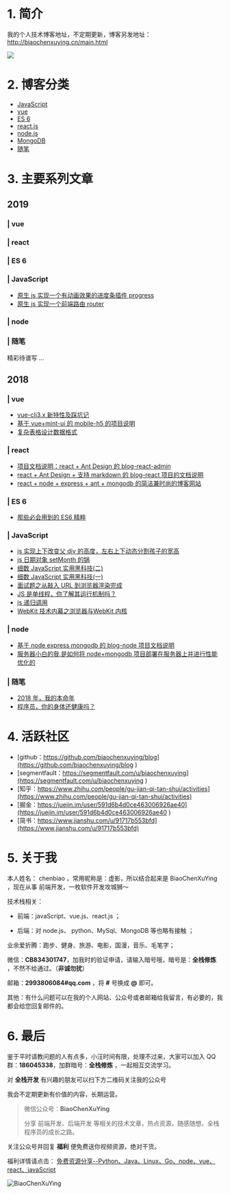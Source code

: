 # 1. 简介

我的个人技术博客地址，不定期更新，博客另发地址：http://biaochenxuying.cn/main.html 

![](https://upload-images.jianshu.io/upload_images/12890819-af8dcbb956319a4c.png?imageMogr2/auto-orient/strip%7CimageView2/2/w/1240)


# 2. 博客分类

- [JavaScript ](https://github.com/biaochenxuying/blog/projects/4)
- [vue](https://github.com/biaochenxuying/blog/projects/3)
- [ES 6](https://github.com/biaochenxuying/blog/projects/2)
- [react.js](https://github.com/biaochenxuying/blog/projects/5)
- [node.js](https://github.com/biaochenxuying/blog/projects/7)
- [MongoDB](https://github.com/biaochenxuying/blog/projects/5)
- [随笔](https://github.com/biaochenxuying/blog/projects/5)

# 3. 主要系列文章

## 2019

### | vue


### | react 


### | ES 6


### | JavaScript

- [原生 js 实现一个有动画效果的进度条插件 progress](https://github.com/biaochenxuying/blog/issues/21)
- [原生 js 实现一个前端路由 router](https://github.com/biaochenxuying/blog/issues/22)



### | node 


### | 随笔



精彩待谱写 ...


## 2018

### | vue

-  [vue-cli3.x 新特性及踩坑记](https://github.com/biaochenxuying/blog/issues/2)
- [基于 vue+mint-ui 的 mobile-h5 的项目说明](https://github.com/biaochenxuying/blog/issues/4)
- [复杂表格设计数据格式](https://github.com/biaochenxuying/blog/issues/7)

### | react 

- [项目文档说明：react + Ant Design 的 blog-react-admin](https://github.com/biaochenxuying/blog/issues/16)
- [react + Ant Design + 支持 markdown 的 blog-react 项目的文档说明](https://github.com/biaochenxuying/blog/issues/15)
- [react + node + express + ant + mongodb 的简洁兼时尚的博客网站](https://github.com/biaochenxuying/blog/issues/14)

### | ES 6

- [那些必会用到的 ES6 精粹](https://github.com/biaochenxuying/blog/issues/1)


### | JavaScript

- [js 实现上下改变父 div 的高度，左右上下动态分割孩子的宽高](https://github.com/biaochenxuying/blog/issues/20)
- [js 日期对象 setMonth 的锅](https://github.com/biaochenxuying/blog/issues/13)
- [细数 JavaScript 实用黑科技(二)](https://github.com/biaochenxuying/blog/issues/12)
- [细数 JavaScript 实用黑科技(一)](https://github.com/biaochenxuying/blog/issues/11)
- [面试题之从敲入 URL 到浏览器渲染完成](https://github.com/biaochenxuying/blog/issues/3)
- [JS 是单线程，你了解其运行机制吗？](https://github.com/biaochenxuying/blog/issues/8)
- [js 递归调用 ](https://github.com/biaochenxuying/blog/issues/9)
- [WebKit 技术内幕之浏览器与WebKit 内核](https://github.com/biaochenxuying/blog/issues/10)


### | node 

- [基于 node express mongodb 的 blog-node 项目文档说明](https://github.com/biaochenxuying/blog/issues/17)
- [服务器小白的我,是如何将 node+mongodb 项目部署在服务器上并进行性能优化的](https://github.com/biaochenxuying/blog/issues/18)


### | 随笔

- [2018 年，我的本命年](https://github.com/biaochenxuying/blog/issues/19)
- [程序员，你的身体还健康吗？](https://github.com/biaochenxuying/blog/issues/6)


# 4. 活跃社区

- [github：https://github.com/biaochenxuying/blog](https://github.com/biaochenxuying/blog )
- [segmentfault：https://segmentfault.com/u/biaochenxuying](https://segmentfault.com/u/biaochenxuying )
- [知乎：https://www.zhihu.com/people/gu-jian-qi-tan-shui/activities](https://www.zhihu.com/people/gu-jian-qi-tan-shui/activities)
- [掘金：https://juejin.im/user/591d6b4d0ce463006926ae40](https://juejin.im/user/591d6b4d0ce463006926ae40 )
- [简书：https://www.jianshu.com/u/91717b553bfd](https://www.jianshu.com/u/91717b553bfd)
  

# 5. 关于我

本人姓名： chenbiao ，常用昵称是：虚影，所以结合起来是 BiaoChenXuYing ，现在从事 前端开发，一枚软件开发攻城狮～

技术栈相关：

- 前端：javaScript、vue.js、react.js ；

- 后端：对 node.js、 python、MySql、MongoDB 等也略有接触 ；

业余爱折腾：跑步、健身、旅游、电影，国漫，音乐、毛笔字；

微信：**CB834301747**，加我时的验证申请，请输入暗号哦，暗号是：**全栈修炼** ，不然不给通过。（**非诚勿扰**）

邮箱：**2993806084#qq.com** ，将 **#** 号换成 **@** 即可。

其他：有什么问题可以在我的个人网站、公众号或者邮箱给我留言，有必要的，我都会给您回复邮件的。


# 6. 最后


鉴于平时请教问题的人有点多，小汪时间有限，处理不过来，大家可以加入 QQ 群：**186045338**，加群暗号：**全栈修炼** ，一起相互交流学习。

对 **全栈开发** 有兴趣的朋友可以扫下方二维码关注我的公众号
 
我会不定期更新有价值的内容，长期运营。


> 微信公众号：**BiaoChenXuYing**
> 
> 分享 前端开发、后端开发 等相关的技术文章，热点资源，随感随想，全栈程序员的成长之路。

关注公众号并回复 **福利** 便免费送你视频资源，绝对干货。

福利详情请点击：  [免费资源分享--Python、Java、Linux、Go、node、vue、react、javaScript](https://mp.weixin.qq.com/s?__biz=MzA4MDU1MDExMg==&mid=2247483711&idx=1&sn=1ffb576159805e92fc57f5f1120fce3a&chksm=9fa3c0b0a8d449a664f36f6fdd017ac7da71b6a71c90261b06b4ea69b42359255f02d0ffe7b3&token=1560489745&lang=zh_CN#rd)

![BiaoChenXuYing](https://upload-images.jianshu.io/upload_images/12890819-091ccce387e2ea34.png?imageMogr2/auto-orient/strip%7CimageView2/2/w/1240)
